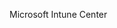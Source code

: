 <Token xmlns:xlink="http://www.w3.org/1999/xlink">Microsoft Intune Center</Token>

<!--HONumber=May16_HO1-->


